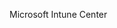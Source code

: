 <Token xmlns:xlink="http://www.w3.org/1999/xlink">Microsoft Intune Center</Token>

<!--HONumber=May16_HO1-->


